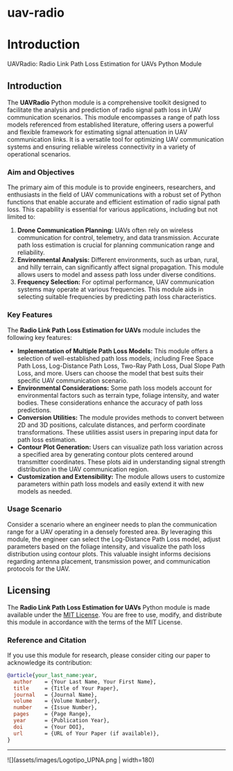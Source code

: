 # uav-radio
# Introduction
UAVRadio: Radio Link Path Loss Estimation for UAVs Python Module

## Introduction
The **UAVRadio** Python module is a comprehensive toolkit designed to facilitate the analysis and prediction of radio signal path loss in UAV communication scenarios. This module encompasses a range of path loss models referenced from established literature, offering users a powerful and flexible framework for estimating signal attenuation in UAV communication links. It is a versatile tool for optimizing UAV communication systems and ensuring reliable wireless connectivity in a variety of operational scenarios.

### Aim and Objectives
The primary aim of this module is to provide engineers, researchers, and enthusiasts in the field of UAV communications with a robust set of Python functions that enable accurate and efficient estimation of radio signal path loss. This capability is essential for various applications, including but not limited to:

1. **Drone Communication Planning:** UAVs often rely on wireless communication for control, telemetry, and data transmission. Accurate path loss estimation is crucial for planning communication range and reliability.
2. **Environmental Analysis:** Different environments, such as urban, rural, and hilly terrain, can significantly affect signal propagation. This module allows users to model and assess path loss under diverse conditions.
3. **Frequency Selection:** For optimal performance, UAV communication systems may operate at various frequencies. This module aids in selecting suitable frequencies by predicting path loss characteristics.

### Key Features
The **Radio Link Path Loss Estimation for UAVs** module includes the following key features:

- **Implementation of Multiple Path Loss Models:** This module offers a selection of well-established path loss models, including Free Space Path Loss, Log-Distance Path Loss, Two-Ray Path Loss, Dual Slope Path Loss, and more. Users can choose the model that best suits their specific UAV communication scenario.
- **Environmental Considerations:** Some path loss models account for environmental factors such as terrain type, foliage intensity, and water bodies. These considerations enhance the accuracy of path loss predictions.
- **Conversion Utilities:** The module provides methods to convert between 2D and 3D positions, calculate distances, and perform coordinate transformations. These utilities assist users in preparing input data for path loss estimation.
- **Contour Plot Generation:** Users can visualize path loss variation across a specified area by generating contour plots centered around transmitter coordinates. These plots aid in understanding signal strength distribution in the UAV communication region.
- **Customization and Extensibility:** The module allows users to customize parameters within path loss models and easily extend it with new models as needed.

### Usage Scenario
Consider a scenario where an engineer needs to plan the communication range for a UAV operating in a densely forested area. By leveraging this module, the engineer can select the Log-Distance Path Loss model, adjust parameters based on the foliage intensity, and visualize the path loss distribution using contour plots. This valuable insight informs decisions regarding antenna placement, transmission power, and communication protocols for the UAV.

## Licensing
The **Radio Link Path Loss Estimation for UAVs** Python module is made available under the [MIT License](https://opensource.org/licenses/MIT). You are free to use, modify, and distribute this module in accordance with the terms of the MIT License.

### Reference and Citation
If you use this module for research, please consider citing our paper to acknowledge its contribution:

```bibtex
@article{your_last_name:year,
  author    = {Your Last Name, Your First Name},
  title     = {Title of Your Paper},
  journal   = {Journal Name},
  volume    = {Volume Number},
  number    = {Issue Number},
  pages     = {Page Range},
  year      = {Publication Year},
  doi       = {Your DOI},
  url       = {URL of Your Paper (if available)},
}
```

---

![](assets/images/Logotipo_UPNA.png | width=180)
